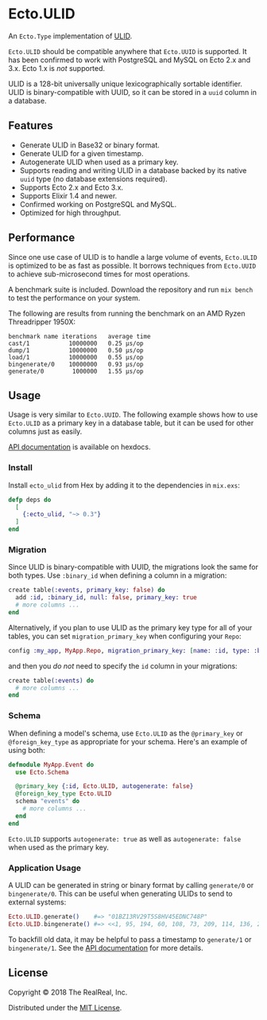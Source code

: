 # Ecto.ULID

An `Ecto.Type` implementation of [ULID](https://github.com/ulid/spec).

`Ecto.ULID` should be compatible anywhere that `Ecto.UUID` is supported. It has been confirmed to
work with PostgreSQL and MySQL on Ecto 2.x and 3.x.  Ecto 1.x is *not* supported.

ULID is a 128-bit universally unique lexicographically sortable identifier. ULID is
binary-compatible with UUID, so it can be stored in a `uuid` column in a database.

## Features

* Generate ULID in Base32 or binary format.
* Generate ULID for a given timestamp.
* Autogenerate ULID when used as a primary key.
* Supports reading and writing ULID in a database backed by its native `uuid` type (no database
  extensions required).
* Supports Ecto 2.x and Ecto 3.x.
* Supports Elixir 1.4 and newer.
* Confirmed working on PostgreSQL and MySQL.
* Optimized for high throughput.

## Performance

Since one use case of ULID is to handle a large volume of events, `Ecto.ULID` is optimized to be as
fast as possible. It borrows techniques from `Ecto.UUID` to achieve sub-microsecond times for most
operations.

A benchmark suite is included. Download the repository and run `mix bench` to test the performance
on your system.

The following are results from running the benchmark on an AMD Ryzen Threadripper 1950X:

```
benchmark name iterations   average time
cast/1           10000000   0.25 µs/op
dump/1           10000000   0.50 µs/op
load/1           10000000   0.55 µs/op
bingenerate/0    10000000   0.93 µs/op
generate/0        1000000   1.55 µs/op
```

## Usage

Usage is very similar to `Ecto.UUID`. The following example shows how to use `Ecto.ULID` as a
primary key in a database table, but it can be used for other columns just as easily.

[API documentation](https://hexdocs.pm/ecto_ulid) is available on hexdocs.

### Install

Install `ecto_ulid` from Hex by adding it to the dependencies in `mix.exs`:

```elixir
defp deps do
  [
    {:ecto_ulid, "~> 0.3"}
  ]
end
```

### Migration

Since ULID is binary-compatible with UUID, the migrations look the same for both types. Use
`:binary_id` when defining a column in a migration:

```elixir
create table(:events, primary_key: false) do
  add :id, :binary_id, null: false, primary_key: true
  # more columns ...
end
```

Alternatively, if you plan to use ULID as the primary key type for all of your tables, you can set
`migration_primary_key` when configuring your `Repo`:

```elixir
config :my_app, MyApp.Repo, migration_primary_key: [name: :id, type: :binary_id]
```

and then you *do not* need to specify the `id` column in your migrations:

```elixir
create table(:events) do
  # more columns ...
end
```

### Schema

When defining a model's schema, use `Ecto.ULID` as the `@primary_key` or `@foreign_key_type` as
appropriate for your schema. Here's an example of using both:

```elixir
defmodule MyApp.Event do
  use Ecto.Schema

  @primary_key {:id, Ecto.ULID, autogenerate: false}
  @foreign_key_type Ecto.ULID
  schema "events" do
    # more columns ...
  end
end
```

`Ecto.ULID` supports `autogenerate: true` as well as `autogenerate: false` when used as the primary
key.

### Application Usage

A ULID can be generated in string or binary format by calling `generate/0` or `bingenerate/0`. This
can be useful when generating ULIDs to send to external systems:

```elixir
Ecto.ULID.generate()    #=> "01BZ13RV29T5S8HV45EDNC748P"
Ecto.ULID.bingenerate() #=> <<1, 95, 194, 60, 108, 73, 209, 114, 136, 236, 133, 115, 106, 195, 145, 22>>
```

To backfill old data, it may be helpful to pass a timestamp to `generate/1` or `bingenerate/1`. See
the [API documentation](https://hexdocs.pm/ecto_ulid) for more details.

## License

Copyright © 2018 The RealReal, Inc.

Distributed under the [MIT License](./LICENSE).
